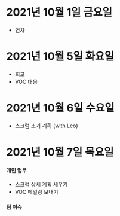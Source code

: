 
# 2021년 10월 1일 금요일 

- 연차 

# 2021년 10월 5일 화요일 

- 회고 
- VOC 대응 

# 2021년 10월 6일 수요일 

- 스크럼 초기 계획 (with Leo) 

# 2021년 10월 7일 목요일 

#### 개인 업무 
- 스크럼 상세 계획 세우기 
- VOC 메일링 보내기 

#### 팀 이슈
